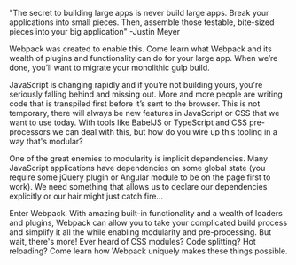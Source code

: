 "The secret to building large apps is never build large apps. Break your applications into small pieces. Then, assemble those testable, bite-sized pieces into your big application" -Justin Meyer

Webpack was created to enable this. Come learn what Webpack and its wealth of plugins and functionality can do for your large app. When we’re done, you’ll want to migrate your monolithic gulp build.

JavaScript is changing rapidly and if you’re not building yours, you're seriously falling behind and missing out. More and more people are writing code that is transpiled first before it’s sent to the browser. This is not temporary, there will always be new features in JavaScript or CSS that we want to use today. With tools like BabelJS or TypeScript and CSS pre-processors we can deal with this, but how do you wire up this tooling in a way that's modular?

One of the great enemies to modularity is implicit dependencies. Many JavaScript applications have dependencies on some global state (you require some jQuery plugin or Angular module to be on the page first to work). We need something that allows us to declare our dependencies explicitly or our hair might just catch fire...

Enter Webpack. With amazing built-in functionality and a wealth of loaders and plugins, Webpack can allow you to take your complicated build process and simplify it all the while enabling modularity and pre-processing. But wait, there's more! Ever heard of CSS modules? Code splitting? Hot reloading? Come learn how Webpack uniquely makes these things possible.
